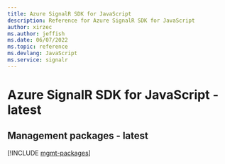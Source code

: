 ```yaml
---
title: Azure SignalR SDK for JavaScript
description: Reference for Azure SignalR SDK for JavaScript
author: xirzec
ms.author: jeffish
ms.date: 06/07/2022
ms.topic: reference
ms.devlang: JavaScript
ms.service: signalr
---
```

# Azure SignalR SDK for JavaScript - latest
## Management packages - latest
[!INCLUDE [mgmt-packages](signalr-mgmt-index.md)]
